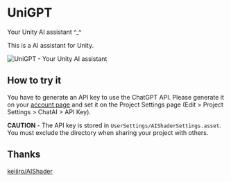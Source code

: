 # UniGPT
Your Unity AI assistant ^_^

This is a AI assistant for Unity.

![UniGPT - Your Unity AI assistant](https://i.postimg.cc/MKNfbrym/unigpt.png)

## How to try it

You have to generate an API key to use the ChatGPT API.
Please generate it on your [account page](https://platform.openai.com/account/api-keys)
and set it on the Project Settings page (Edit > Project Settings > ChatAI > API Key).

**CAUTION** - The API key is stored in `UserSettings/AIShaderSettings.asset`.
You must exclude the directory when sharing your project with others.

## Thanks
 [keijiro/AIShader](https://github.com/keijiro/AIShader)